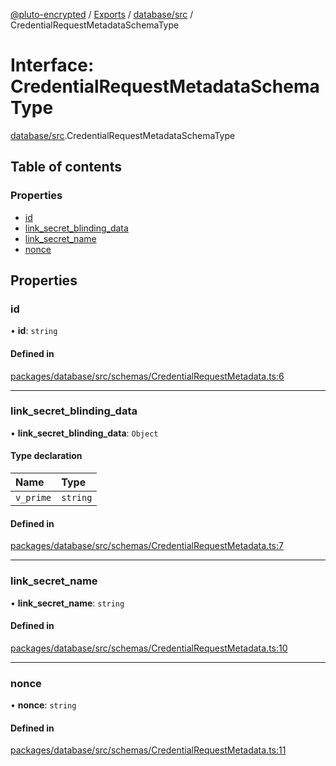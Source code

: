 [@pluto-encrypted](../README.md) / [Exports](../modules.md) / [database/src](../modules/database_src.md) / CredentialRequestMetadataSchemaType

# Interface: CredentialRequestMetadataSchemaType

[database/src](../modules/database_src.md).CredentialRequestMetadataSchemaType

## Table of contents

### Properties

- [id](database_src.CredentialRequestMetadataSchemaType.md#id)
- [link\_secret\_blinding\_data](database_src.CredentialRequestMetadataSchemaType.md#link_secret_blinding_data)
- [link\_secret\_name](database_src.CredentialRequestMetadataSchemaType.md#link_secret_name)
- [nonce](database_src.CredentialRequestMetadataSchemaType.md#nonce)

## Properties

### id

• **id**: `string`

#### Defined in

[packages/database/src/schemas/CredentialRequestMetadata.ts:6](https://github.com/atala-community-projects/pluto-encrypted/blob/f75084b/packages/database/src/schemas/CredentialRequestMetadata.ts#L6)

___

### link\_secret\_blinding\_data

• **link\_secret\_blinding\_data**: `Object`

#### Type declaration

| Name | Type |
| :------ | :------ |
| `v_prime` | `string` |

#### Defined in

[packages/database/src/schemas/CredentialRequestMetadata.ts:7](https://github.com/atala-community-projects/pluto-encrypted/blob/f75084b/packages/database/src/schemas/CredentialRequestMetadata.ts#L7)

___

### link\_secret\_name

• **link\_secret\_name**: `string`

#### Defined in

[packages/database/src/schemas/CredentialRequestMetadata.ts:10](https://github.com/atala-community-projects/pluto-encrypted/blob/f75084b/packages/database/src/schemas/CredentialRequestMetadata.ts#L10)

___

### nonce

• **nonce**: `string`

#### Defined in

[packages/database/src/schemas/CredentialRequestMetadata.ts:11](https://github.com/atala-community-projects/pluto-encrypted/blob/f75084b/packages/database/src/schemas/CredentialRequestMetadata.ts#L11)
